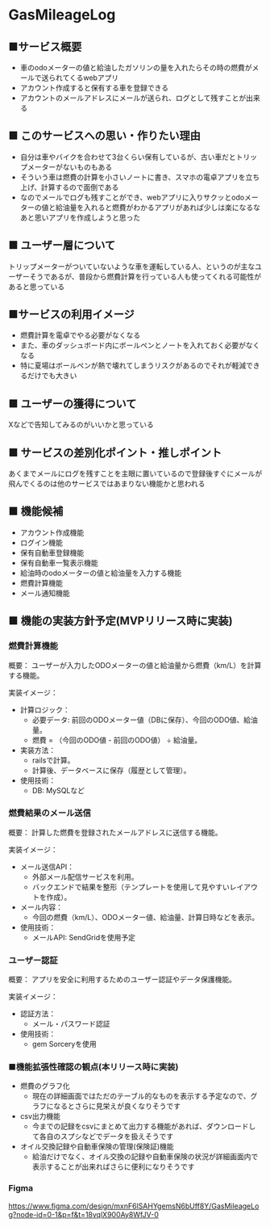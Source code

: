 # GasMileageLog
## ■サービス概要
- 車のodoメーターの値と給油したガソリンの量を入れたらその時の燃費がメールで送られてくるwebアプリ
- アカウント作成すると保有する車を登録できる
- アカウントのメールアドレスにメールが送られ、ログとして残すことが出来る

## ■ このサービスへの思い・作りたい理由
- 自分は車やバイクを合わせて3台くらい保有しているが、古い車だとトリップメーターがないものもある
- そういう車は燃費の計算を小さいノートに書き、スマホの電卓アプリを立ち上げ、計算するので面倒である
- なのでメールでログも残すことができ、webアプリに入りサクッとodoメーターの値と給油量を入れると燃費がわかるアプリがあれば少しは楽になるなあと思いアプリを作成しようと思った


## ■ ユーザー層について
トリップメーターがついていないような車を運転している人、というのが主なユーザーそうであるが、普段から燃費計算を行っている人も使ってくれる可能性があると思っている

## ■サービスの利用イメージ
- 燃費計算を電卓でやる必要がなくなる
- また、車のダッシュボード内にボールペンとノートを入れておく必要がなくなる
- 特に夏場はボールペンが熱で壊れてしまうリスクがあるのでそれが軽減できるだけでも大きい

## ■ ユーザーの獲得について
Xなどで告知してみるのがいいかと思っている

## ■ サービスの差別化ポイント・推しポイント
あくまでメールにログを残すことを主眼に置いているので登録後すぐにメールが飛んでくるのは他のサービスではあまりない機能かと思われる

## ■ 機能候補
- アカウント作成機能
- ログイン機能
- 保有自動車登録機能
- 保有自動車一覧表示機能
- 給油時のodoメーターの値と給油量を入力する機能
- 燃費計算機能
- メール通知機能

## ■ 機能の実装方針予定(MVPリリース時に実装)
### 燃費計算機能
概要：
ユーザーが入力したODOメーターの値と給油量から燃費（km/L）を計算する機能。

実装イメージ：
- 計算ロジック：
    - 必要データ: 前回のODOメーター値（DBに保存）、今回のODO値、給油量。
    - 燃費 = （今回のODO値 - 前回のODO値） ÷ 給油量。
- 実装方法：
    - railsで計算。
    - 計算後、データベースに保存（履歴として管理）。
- 使用技術：
    - DB: MySQLなど

### 燃費結果のメール送信
概要：
計算した燃費を登録されたメールアドレスに送信する機能。

実装イメージ：
- メール送信API：
    - 外部メール配信サービスを利用。
    - バックエンドで結果を整形（テンプレートを使用して見やすいレイアウトを作成）。
- メール内容：
    - 今回の燃費（km/L）、ODOメーター値、給油量、計算日時などを表示。
- 使用技術：
    - メールAPI: SendGridを使用予定

### ユーザー認証
概要：
アプリを安全に利用するためのユーザー認証やデータ保護機能。

実装イメージ：
- 認証方法：
    - メール・パスワード認証
- 使用技術：
    - gem Sorceryを使用


### ■機能拡張性確認の観点(本リリース時に実装)
- 燃費のグラフ化
    - 現在の詳細画面ではただのテーブル的なものを表示する予定なので、グラフになるとさらに見栄えが良くなりそうです 
- csv出力機能
    - 今までの記録をcsvにまとめて出力する機能があれば、ダウンロードして各自のスプシなどでデータを扱えそうです
- オイル交換記録や自動車保険の管理(保険証)機能
    - 給油だけでなく、オイル交換の記録や自動車保険の状況が詳細画面内で表示することが出来ればさらに便利になりそうです

### Figma
https://www.figma.com/design/mxnF6lSAHYgemsN6bUff8Y/GasMileageLog?node-id=0-1&p=f&t=18vqlX900Ay8WfJV-0